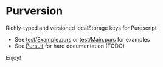 # Purversion

Richly-typed and versioned localStorage keys for Purescript

- See [test/Example.purs](https://github.com/Quelklef/purversion/blob/master/test/Example.purs) or [test/Main.purs](https://github.com/Quelklef/purversion/blob/master/test/Main.purs) for examples
- See [Pursuit](#) for hard documentation (TODO)

Enjoy!
